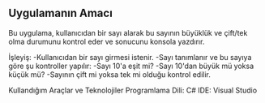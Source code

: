 ## Uygulamanın Amacı
Bu uygulama, kullanıcıdan bir sayı alarak bu sayının büyüklük ve çift/tek olma durumunu kontrol eder ve sonucunu konsola yazdırır.

İşleyiş:
-Kullanıcıdan bir sayı girmesi istenir.
-Sayı tanımlanır ve bu sayıya göre şu kontroller yapılır:
-Sayı 10'a eşit mi?
-Sayı 10'dan büyük mü yoksa küçük mü?
-Sayının çift mi yoksa tek mi olduğu kontrol edilir.

Kullandığım Araçlar ve Teknolojiler
Programlama Dili: C#
IDE: Visual Studio
